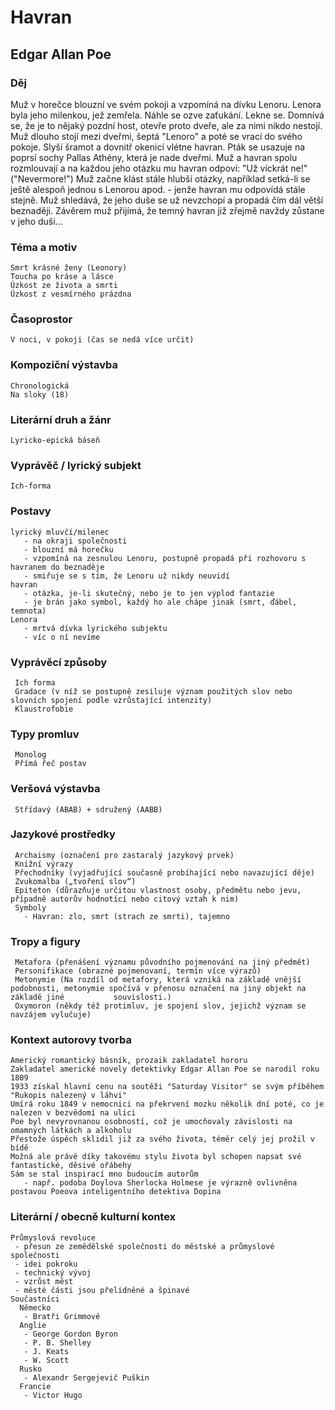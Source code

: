 # Havran
## Edgar Allan Poe
 ### Děj
   Muž v horečce blouzní ve svém pokoji a vzpomíná na dívku Lenoru. Lenora byla jeho milenkou, jež zemřela. Náhle se ozve zaťukání. Lekne se. Domnívá se, že je to nějaký pozdní host, otevře proto dveře, ale za nimi nikdo nestojí. Muž dlouho stojí mezi dveřmi, šeptá "Lenoro" a poté se vrací do svého pokoje. Slyší šramot a dovnitř okenicí vlétne havran. Pták se usazuje na poprsí sochy Pallas Athény, která je nade dveřmi. Muž a havran spolu rozmlouvají a na každou jeho otázku mu havran odpoví: "Už víckrát ne!" ("Nevermore!")
 Muž začne klást stále hlubší otázky, například setká-li se ještě alespoň jednou s Lenorou apod. - jenže havran mu odpovídá stále stejně. Muž shledává, že jeho duše se už nevzchopí a propadá čím dál větší beznaději.
 Závěrem muž přijímá, že temný havran již zřejmě navždy zůstane v jeho duši...

### Téma a motiv
    Smrt krásné ženy (Leonory)
    Toucha po kráse a lásce
    Úzkost ze života a smrti
    Úzkost z vesmírného prázdna
### Časoprostor
    V noci, v pokoji (čas se nedá více určit)
### Kompoziční výstavba
    Chronologická
    Na sloky (18)
### Literární druh a žánr
    Lyricko-epická báseň
### Vyprávěč / lyrický subjekt
    Ich-forma
### Postavy
    lyrický mluvčí/milenec
       - na okraji společnosti
       - blouzní má horečku
       - vzpomíná na zesnulou Lenoru, postupně propadá při rozhovoru s havranem do beznaděje
       - smiřuje se s tím, že Lenoru už nikdy neuvidí
    havran
       - otázka, je-li skutečný, nebo je to jen výplod fantazie
       - je brán jako symbol, každý ho ale chápe jinak (smrt, ďábel, temnota)
    Lenora
       - mrtvá dívka lyrického subjektu
       - víc o ní nevíme
### Vyprávěcí způsoby
     Ich forma
     Gradace (v níž se postupně zesiluje význam použitých slov nebo slovních spojení podle vzrůstající intenzity)
     Klaustrofobie
### Typy promluv
     Monolog
     Přímá řeč postav
### Veršová výstavba
     Střídavý (ABAB) + sdružený (AABB)
### Jazykové prostředky
     Archaismy (označení pro zastaralý jazykový prvek)
     Knižní výrazy
     Přechodníky (vyjadřující současně probíhající nebo navazující děje)
     Zvukomalba („tvoření slov“)
     Epiteton (důrazňuje určitou vlastnost osoby, předmětu nebo jevu, případně autorův hodnotící nebo citový vztah k nim)
     Symboly
       - Havran: zlo, smrt (strach ze smrti), tajemno
### Tropy a figury
     Metafora (přenášení významu původního pojmenování na jiný předmět)
     Personifikace (obrazné pojmenovaní, termín více výrazů)
     Metonymie (Na rozdíl od metafory, která vzniká na základě vnější podobnosti, metonymie spočívá v přenosu označení na jiný objekt na základě jiné           souvislosti.)
     Oxymoron (někdy též protimluv, je spojení slov, jejichž význam se navzájem vylučuje)
### Kontext autorovy tvorba
    Americký romantický básník, prozaik zakladatel hororu
    Zakladatel americké novely detektivky Edgar Allan Poe se narodil roku 1809
    1933 získal hlavní cenu na soutěži "Saturday Visitor" se svým příběhem "Rukopis nalezený v láhvi"
    Umírá roku 1849 v nemocnici na překrvení mozku několik dní poté, co je nalezen v bezvědomí na ulici
    Poe byl nevyrovnanou osobností, což je umocňovaly závislosti na omamných látkách a alkoholu
    Přestože úspěch sklidil již za svého života, téměr celý jej prožil v bídě
    Možná ale právě díky takovému stylu života byl schopen napsat své fantastické, děsivé ořábehy
    Sám se stal inspirací mno budoucím autorům
       - např. podoba Doylova Sherlocka Holmese je výrazně ovlivněna postavou Poeova inteligentního detektiva Dopina
### Literární / obecně kulturní kontex
    Průmyslová revoluce
     - přesun ze zemědělské společnosti do městské a průmyslové společnosti
     - idei pokroku
     - technický vývoj
     - vzrůst měst
     - městé části jsou přelidněné a špinavé
    Součastníci
      Německo
       - Bratři Grimmové
      Anglie
       - George Gordon Byron
       - P. B. Shelley
       - J. Keats
       - W. Scott
      Rusko
       - Alexandr Sergejevič Puškin
      Francie
       - Victor Hugo

